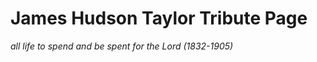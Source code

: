 # James Hudson Taylor Tribute Page

<em>all life to spend and be spent for the Lord (1832-1905)</em>
